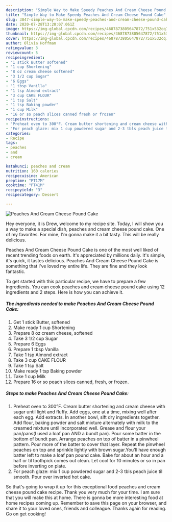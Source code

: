 ```yaml
---
description: "Simple Way to Make Speedy Peaches And Cream Cheese Pound Cake"
title: "Simple Way to Make Speedy Peaches And Cream Cheese Pound Cake"
slug: 3847-simple-way-to-make-speedy-peaches-and-cream-cheese-pound-cake
date: 2020-07-28T13:20:07.061Z
image: https://img-global.cpcdn.com/recipes/4687873805647872/751x532cq70/peaches-and-cream-cheese-pound-cake-recipe-main-photo.jpg
thumbnail: https://img-global.cpcdn.com/recipes/4687873805647872/751x532cq70/peaches-and-cream-cheese-pound-cake-recipe-main-photo.jpg
cover: https://img-global.cpcdn.com/recipes/4687873805647872/751x532cq70/peaches-and-cream-cheese-pound-cake-recipe-main-photo.jpg
author: Olivia Hoffman
ratingvalue: 3
reviewcount: 5
recipeingredient:
- "1 stick Butter softened"
- "1 cup Shortening"
- "8 oz cream cheese softened"
- "3 1/2 cup Sugar"
- "6 Eggs"
- "1 tbsp Vanilla"
- "1 tsp Almond extract"
- "3 cup CAKE FLOUR"
- "1 tsp Salt"
- "1 tsp Baking powder"
- "1 cup Milk"
- "16 or so peach slices canned fresh or frozen"
recipeinstructions:
- "Preheat oven to 300°F. Cream butter shortening and cream cheese with sugar until light and fluffy. Add eggs, one at a time, mixing well after each egg. Add extracts. In another bowl, sift dry ingredients together. Add flour, baking powder and salt mixture alternately with milk to the creamed mixture until incorporated well. Grease and flour your pan/pans(I used a loaf pan AND a bundt pan). Pour some batter in the bottom of bundt pan. Arrange peaches on top of batter in a pinwheel pattern. Pour more of the batter to cover that layer. Repeat the pinwheel peaches on top and sprinkle lightly with brown sugar.You&#39;ll have enough batter left to make a loaf pan pound cake. Bake for about an hour and a half or til toothpick comes out clean. Let cool for 10 minutes or so in pan before inverting on plate."
- "For peach glaze: mix 1 cup powdered sugar and 2-3 tbls peach juice til smooth. Pour over inverted hot cake."
categories:
- Recipe
tags:
- peaches
- and
- cream

katakunci: peaches and cream 
nutrition: 160 calories
recipecuisine: American
preptime: "PT17M"
cooktime: "PT41M"
recipeyield: "3"
recipecategory: Dessert

---
```



![Peaches And Cream Cheese Pound Cake](https://img-global.cpcdn.com/recipes/4687873805647872/751x532cq70/peaches-and-cream-cheese-pound-cake-recipe-main-photo.jpg)

Hey everyone, it is Drew, welcome to my recipe site. Today, I will show you a way to make a special dish, peaches and cream cheese pound cake. One of my favorites. For mine, I'm gonna make it a bit tasty. This will be really delicious.



Peaches And Cream Cheese Pound Cake is one of the most well liked of recent trending foods on earth. It's appreciated by millions daily. It's simple, it's quick, it tastes delicious. Peaches And Cream Cheese Pound Cake is something that I've loved my entire life. They are fine and they look fantastic.


To get started with this particular recipe, we have to prepare a few ingredients. You can cook peaches and cream cheese pound cake using 12 ingredients and 2 steps. Here is how you can achieve it.

<!--inarticleads1-->

##### The ingredients needed to make Peaches And Cream Cheese Pound Cake:

1. Get 1 stick Butter, softened
1. Make ready 1 cup Shortening
1. Prepare 8 oz cream cheese, softened
1. Take 3 1/2 cup Sugar
1. Prepare 6 Eggs
1. Prepare 1 tbsp Vanilla
1. Take 1 tsp Almond extract
1. Take 3 cup CAKE FLOUR
1. Take 1 tsp Salt
1. Make ready 1 tsp Baking powder
1. Take 1 cup Milk
1. Prepare 16 or so peach slices canned, fresh, or frozen.




<!--inarticleads2-->

##### Steps to make Peaches And Cream Cheese Pound Cake:

1. Preheat oven to 300°F. Cream butter shortening and cream cheese with sugar until light and fluffy. Add eggs, one at a time, mixing well after each egg. Add extracts. In another bowl, sift dry ingredients together. Add flour, baking powder and salt mixture alternately with milk to the creamed mixture until incorporated well. Grease and flour your pan/pans(I used a loaf pan AND a bundt pan). Pour some batter in the bottom of bundt pan. Arrange peaches on top of batter in a pinwheel pattern. Pour more of the batter to cover that layer. Repeat the pinwheel peaches on top and sprinkle lightly with brown sugar.You&#39;ll have enough batter left to make a loaf pan pound cake. Bake for about an hour and a half or til toothpick comes out clean. Let cool for 10 minutes or so in pan before inverting on plate.
1. For peach glaze: mix 1 cup powdered sugar and 2-3 tbls peach juice til smooth. Pour over inverted hot cake.




So that's going to wrap it up for this exceptional food peaches and cream cheese pound cake recipe. Thank you very much for your time. I am sure that you will make this at home. There is gonna be more interesting food at home recipes coming up. Remember to save this page on your browser, and share it to your loved ones, friends and colleague. Thanks again for reading. Go on get cooking!
